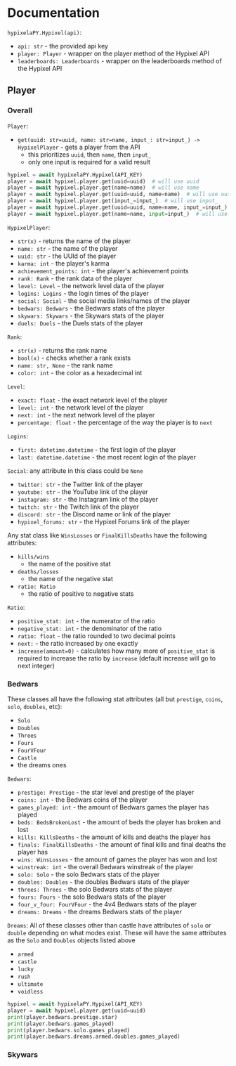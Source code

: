 # Documentation
`hypixelaPY.Hypixel(api)`:
- `api: str` - the provided api key
- `player: Player` - wrapper on the player method of the Hypixel API
- `leaderboards: Leaderboards` - wrapper on the leaderboards method of the Hypixel API

## Player
### Overall
`Player`:
- `get(uuid: str=uuid, name: str=name, input_: str=input_) -> HypixelPlayer` - gets a player from the API
    - this prioritizes `uuid`, then `name`, then `input_`
    - only one input is required for a valid result
```python
hypixel = await hypixelaPY.Hypixel(API_KEY)
player = await hypixel.player.get(uuid=uuid)  # will use uuid
player = await hypixel.player.get(name=name)  # will use name
player = await hypixel.player.get(uuid=uuid, name=name)  # will use uuid
player = await hypixel.player.get(input_=input_)  # will use input_
player = await hypixel.player.get(uuid=uuid, name=name, input_=input_)  # will use uuid
player = await hypixel.player.get(name=name, input=input_)  # will use name
```
    
`HypixelPlayer`:
- `str(x)` - returns the name of the player
- `name: str` - the name of the player
- `uuid: str` - the UUId of the player
- `karma: int` - the player's karma
- `achievement_points: int` - the player's achievement points
- `rank: Rank` - the rank data of the player
- `level: Level` - the network level data of the player
- `logins: Logins` - the login times of the player
- `social: Social` - the social media links/names of the player
- `bedwars: Bedwars` - the Bedwars stats of the player
- `skywars: Skywars` - the Skywars stats of the player
- `duels: Duels` - the Duels stats of the player

`Rank`:
- `str(x)` - returns the rank name
- `bool(x)` - checks whether a rank exists
- `name: str, None` - the rank name
- `color: int` - the color as a hexadecimal int

`Level`:
- `exact: float` - the exact network level of the player
- `level: int` - the network level of the player
- `next: int` - the next network level of the player
- `percentage: float` - the percentage of the way the player is to `next`

`Logins`:
- `first: datetime.datetime` - the first login of the player
- `last: datetime.datetime` - the most recent login of the player

`Social`:
any attribute in this class could be `None`
- `twitter: str` - the Twitter link of the player
- `youtube: str` - the YouTube link of the player
- `instagram: str` - the Instagram link of the player
- `twitch: str` - the Twitch link of the player
- `discord: str` - the Discord name or link of the player
- `hypixel_forums: str` - the Hypixel Forums link of the player

Any stat class like `WinsLosses` or `FinalKillsDeaths` have the following attributes:
- `kills/wins`
  - the name of the positive stat
- `deaths/losses`
  - the name of the negative stat
- `ratio: Ratio`
  - the ratio of positive to negative stats
  
`Ratio`:
- `positive_stat: int` - the numerator of the ratio
- `negative_stat: int` - the denominator of the ratio
- `ratio: float` - the ratio rounded to two decimal points
- `next:` - the ratio increased by one exactly
- `increase(amount=0)` - calculates how many more of `positive_stat` is required to increase the ratio by `increase` (default increase will go to next integer)

### Bedwars
These classes all have the following stat attributes (all but `prestige`, `coins`, `solo`, `doubles`, etc):
- `Solo`
- `Doubles`
- `Threes`
- `Fours`
- `FourVFour`
- `Castle`
- the dreams ones

`Bedwars`:
- `prestige: Prestige` - the star level and prestige of the player
- `coins: int` - the Bedwars coins of the player
- `games_played: int` - the amount of Bedwars games the player has played
- `beds: BedsBrokenLost` - the amount of beds the player has broken and lost
- `kills: KillsDeaths` - the amount of kills and deaths the player has
- `finals: FinalKillsDeaths` - the amount of final kills and final deaths the player has
- `wins: WinsLosses` - the amount of games the player has won and lost
- `winstreak: int` - the overall Bedwars winstreak of the player
- `solo: Solo` - the solo Bedwars stats of the player
- `doubles: Doubles` - the doubles Bedwars stats of the player
- `threes: Threes` - the solo Bedwars stats of the player
- `fours: Fours` - the solo Bedwars stats of the player
- `four_v_four: FourVFour` - the 4v4 Bedwars stats of the player
- `dreams: Dreams` - the dreams Bedwars stats of the player

`Dreams`: All of these classes other than castle have attributes of `solo` or `double` depending on what modes exist. These will have the same attributes as the `Solo` and `Doubles` objects listed above
- `armed`
- `castle`
- `lucky`
- `rush`
- `ultimate`
- `voidless`


```python
hypixel = await hypixelaPY.Hypixel(API_KEY)
player = await hypixel.player.get(uuid=uuid)
print(player.bedwars.prestige.star)
print(player.bedwars.games_played)
print(player.bedwars.solo.games_played)
print(player.bedwars.dreams.armed.doubles.games_played)
```

### Skywars
